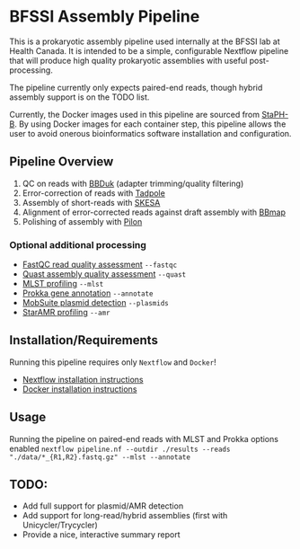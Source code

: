 # BFSSI Assembly Pipeline

This is a prokaryotic assembly pipeline used internally at the BFSSI lab at Health Canada.
It is intended to be a simple, configurable Nextflow pipeline that will produce high
quality prokaryotic assemblies with useful post-processing.

The pipeline currently only expects paired-end reads, though hybrid assembly support is on the TODO list.

Currently, the Docker images used in this pipeline are sourced from
[StaPH-B](https://hub.docker.com/r/staphb/). By using Docker images for each container step, 
this pipeline allows the user to avoid onerous bioinformatics software 
installation and configuration. 

## Pipeline Overview

1. QC on reads with [BBDuk](https://jgi.doe.gov/data-and-tools/bbtools/bb-tools-user-guide/bbduk-guide/) (adapter trimming/quality filtering)
2. Error-correction of reads with [Tadpole](https://jgi.doe.gov/data-and-tools/bbtools/bb-tools-user-guide/tadpole-guide/)
3. Assembly of short-reads with [SKESA](https://github.com/ncbi/SKESA)
4. Alignment of error-corrected reads against draft assembly with [BBmap](https://jgi.doe.gov/data-and-tools/bbtools/bb-tools-user-guide/bbmap-guide/)
5. Polishing of assembly with [Pilon](https://github.com/broadinstitute/pilon/wiki)

### Optional additional processing
- [FastQC read quality assessment](https://www.bioinformatics.babraham.ac.uk/projects/fastqc/) `--fastqc`
- [Quast assembly quality assessment](http://bioinf.spbau.ru/quast) `--quast`
- [MLST profiling](https://github.com/tseemann/mlst) `--mlst`
- [Prokka gene annotation](https://github.com/tseemann/prokka) `--annotate`
- [MobSuite plasmid detection](https://github.com/phac-nml/mob-suite) `--plasmids`
- [StarAMR profiling](https://github.com/phac-nml/staramr) `--amr`

## Installation/Requirements
Running this pipeline requires only `Nextflow` and `Docker`!

- [Nextflow installation instructions](https://www.nextflow.io/)
- [Docker installation instructions](https://www.digitalocean.com/community/tutorials/how-to-install-and-use-docker-on-ubuntu-18-04)

## Usage

Running the pipeline on paired-end reads with MLST and Prokka options enabled
`nextflow pipeline.nf --outdir ./results --reads "./data/*_{R1,R2}.fastq.gz" --mlst --annotate `

## TODO:
- Add full support for plasmid/AMR detection
- Add support for long-read/hybrid assemblies (first with Unicycler/Trycycler)
- Provide a nice, interactive summary report